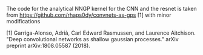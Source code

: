 The code for the analytical NNGP kernel for the CNN and the resnet is taken from https://github.com/rhaps0dy/convnets-as-gps [1] with minor modifications

[1] Garriga-Alonso, Adrià, Carl Edward Rasmussen, and Laurence Aitchison. "Deep convolutional networks as shallow gaussian processes." arXiv preprint arXiv:1808.05587 (2018).

